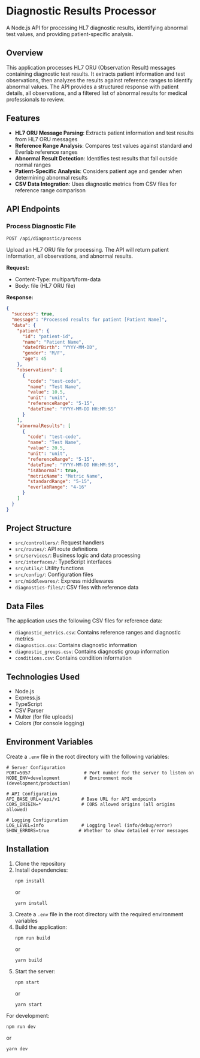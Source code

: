# Diagnostic Results Processor

A Node.js API for processing HL7 diagnostic results, identifying abnormal test values, and providing patient-specific analysis.

## Overview

This application processes HL7 ORU (Observation Result) messages containing diagnostic test results. It extracts patient information and test observations, then analyzes the results against reference ranges to identify abnormal values. The API provides a structured response with patient details, all observations, and a filtered list of abnormal results for medical professionals to review.

## Features

- **HL7 ORU Message Parsing**: Extracts patient information and test results from HL7 ORU messages
- **Reference Range Analysis**: Compares test values against standard and Everlab reference ranges
- **Abnormal Result Detection**: Identifies test results that fall outside normal ranges
- **Patient-Specific Analysis**: Considers patient age and gender when determining abnormal results
- **CSV Data Integration**: Uses diagnostic metrics from CSV files for reference range comparison

## API Endpoints

### Process Diagnostic File
```
POST /api/diagnostic/process
```

Upload an HL7 ORU file for processing. The API will return patient information, all observations, and abnormal results.

**Request:**
- Content-Type: multipart/form-data
- Body: file (HL7 ORU file)

**Response:**
```json
{
  "success": true,
  "message": "Processed results for patient [Patient Name]",
  "data": {
    "patient": {
      "id": "patient-id",
      "name": "Patient Name",
      "dateOfBirth": "YYYY-MM-DD",
      "gender": "M/F",
      "age": 45
    },
    "observations": [
      {
        "code": "test-code",
        "name": "Test Name",
        "value": 10.5,
        "unit": "unit",
        "referenceRange": "5-15",
        "dateTime": "YYYY-MM-DD HH:MM:SS"
      }
    ],
    "abnormalResults": [
      {
        "code": "test-code",
        "name": "Test Name",
        "value": 20.5,
        "unit": "unit",
        "referenceRange": "5-15",
        "dateTime": "YYYY-MM-DD HH:MM:SS",
        "isAbnormal": true,
        "metricName": "Metric Name",
        "standardRange": "5-15",
        "everlabRange": "4-16"
      }
    ]
  }
}
```

## Project Structure

- `src/controllers/`: Request handlers
- `src/routes/`: API route definitions
- `src/services/`: Business logic and data processing
- `src/interfaces/`: TypeScript interfaces
- `src/utils/`: Utility functions
- `src/config/`: Configuration files
- `src/middlewares/`: Express middlewares
- `diagnostics-files/`: CSV files with reference data

## Data Files

The application uses the following CSV files for reference data:

- `diagnostic_metrics.csv`: Contains reference ranges and diagnostic metrics
- `diagnostics.csv`: Contains diagnostic information
- `diagnostic_groups.csv`: Contains diagnostic group information
- `conditions.csv`: Contains condition information

## Technologies Used

- Node.js
- Express.js
- TypeScript
- CSV Parser
- Multer (for file uploads) 
- Colors (for console logging)

## Environment Variables

Create a `.env` file in the root directory with the following variables:

```
# Server Configuration
PORT=5057                    # Port number for the server to listen on
NODE_ENV=development         # Environment mode (development/production)

# API Configuration
API_BASE_URL=/api/v1        # Base URL for API endpoints
CORS_ORIGIN=*               # CORS allowed origins (all origins allowed)

# Logging Configuration
LOG_LEVEL=info              # Logging level (info/debug/error)
SHOW_ERRORS=true           # Whether to show detailed error messages
```

## Installation

1. Clone the repository
2. Install dependencies:
   ```
   npm install
   ```
   or
   ```
   yarn install
   ```
3. Create a `.env` file in the root directory with the required environment variables
4. Build the application:
   ```
   npm run build
   ```
   or
   ```
   yarn build
   ```
5. Start the server:
   ```
   npm start
   ```
   or
   ```
   yarn start
   ```

For development:
```
npm run dev
```
or
```
yarn dev
```
